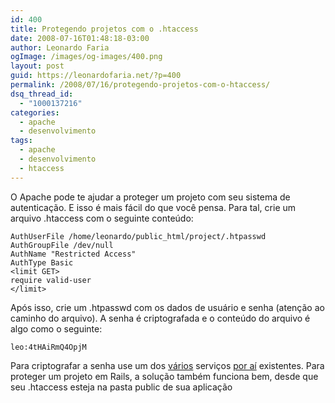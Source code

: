 ```yaml
---
id: 400
title: Protegendo projetos com o .htaccess
date: 2008-07-16T01:48:18-03:00
author: Leonardo Faria
ogImage: /images/og-images/400.png
layout: post
guid: https://leonardofaria.net/?p=400
permalink: /2008/07/16/protegendo-projetos-com-o-htaccess/
dsq_thread_id:
  - "1000137216"
categories:
  - apache
  - desenvolvimento
tags:
  - apache
  - desenvolvimento
  - htaccess
---
```

O Apache pode te ajudar a proteger um projeto com seu sistema de autenticação. E isso é mais fácil do que você pensa. Para tal, crie um arquivo .htaccess com o seguinte conteúdo:

```
AuthUserFile /home/leonardo/public_html/project/.htpasswd
AuthGroupFile /dev/null
AuthName "Restricted Access"
AuthType Basic
<limit GET>
require valid-user
</limit>
```

Após isso, crie um .htpasswd com os dados de usuário e senha (atenção ao caminho do arquivo). A senha é criptografada e o conteúdo do arquivo é algo como o seguinte:

```
leo:4tHAiRmQ4OpjM
```

Para criptografar a senha use um dos [vários](http://www.kxs.net/support/htaccess_pw.html) serviços [por aí](http://shop.alterlinks.com/htpasswd/htpasswd.php) existentes. Para proteger um projeto em Rails, a solução também funciona bem, desde que seu .htaccess esteja na pasta public de sua aplicação
